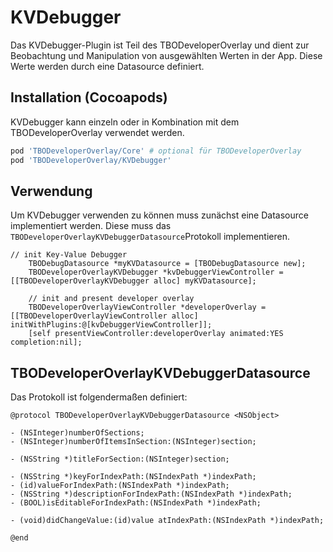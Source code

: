 # KVDebugger
Das KVDebugger-Plugin ist Teil des TBODeveloperOverlay und dient zur Beobachtung und Manipulation von ausgewählten Werten in der App.
Diese Werte werden durch eine Datasource definiert.

## Installation (Cocoapods)
KVDebugger kann einzeln oder in Kombination mit dem TBODeveloperOverlay verwendet werden.
```ruby
pod 'TBODeveloperOverlay/Core' # optional für TBODeveloperOverlay
pod 'TBODeveloperOverlay/KVDebugger'
```

## Verwendung
Um KVDebugger verwenden zu können muss zunächst eine Datasource implementiert werden. Diese muss das `TBODeveloperOverlayKVDebuggerDatasource`Protokoll implementieren. 

```objc
// init Key-Value Debugger
    TBODebugDatasource *myKVDatasource = [TBODebugDatasource new];
    TBODeveloperOverlayKVDebugger *kvDebuggerViewController = [[TBODeveloperOverlayKVDebugger alloc] myKVDatasource];
    
    // init and present developer overlay
    TBODeveloperOverlayViewController *developerOverlay = [[TBODeveloperOverlayViewController alloc] initWithPlugins:@[kvDebuggerViewController]];
    [self presentViewController:developerOverlay animated:YES completion:nil];
```

## TBODeveloperOverlayKVDebuggerDatasource
Das Protokoll ist folgendermaßen definiert:
```objc
@protocol TBODeveloperOverlayKVDebuggerDatasource <NSObject>

- (NSInteger)numberOfSections;
- (NSInteger)numberOfItemsInSection:(NSInteger)section;

- (NSString *)titleForSection:(NSInteger)section;

- (NSString *)keyForIndexPath:(NSIndexPath *)indexPath;
- (id)valueForIndexPath:(NSIndexPath *)indexPath;
- (NSString *)descriptionForIndexPath:(NSIndexPath *)indexPath;
- (BOOL)isEditableForIndexPath:(NSIndexPath *)indexPath;

- (void)didChangeValue:(id)value atIndexPath:(NSIndexPath *)indexPath;

@end
```	